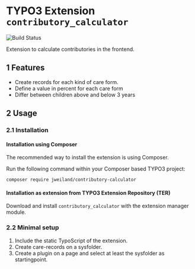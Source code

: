 # TYPO3 Extension `contributory_calculator`

![Build Status](https://github.com/jweiland-net/contributory_calculator/workflows/CI/badge.svg)

Extension to calculate contributories in the frontend.

## 1 Features

* Create records for each kind of care form.
* Define a value in percent for each care form
* Differ between children above and below 3 years

## 2 Usage

### 2.1 Installation

#### Installation using Composer

The recommended way to install the extension is using Composer.

Run the following command within your Composer based TYPO3 project:

```
composer require jweiland/contributory-calculator
```

#### Installation as extension from TYPO3 Extension Repository (TER)

Download and install `contributory_calculator` with the extension manager module.

### 2.2 Minimal setup

1) Include the static TypoScript of the extension.
2) Create care-records on a sysfolder.
3) Create a plugin on a page and select at least the sysfolder as startingpoint.

